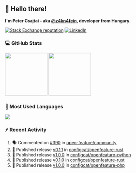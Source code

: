 ## 👋 Hello there!

**I'm Peter Csajtai - aka [@z4kn4fein](https://github.com/z4kn4fein), developer from Hungary.**

[![Stack Exchange reputation](https://img.shields.io/stackexchange/stackoverflow/r/8700582?color=orange&label=reputation&logo=stackoverflow&style=for-the-badge)](https://stackoverflow.com/users/8700582)
[![LinkedIn](https://img.shields.io/badge/linkedin-%230077B5.svg?style=for-the-badge&logo=linkedin&logoColor=white)](https://www.linkedin.com/in/csajtai-p%C3%A9ter-45395341/)

### 💻 GitHub Stats

<div>
  <img height="140px" src="https://github-readme-stats-pcsajtai.vercel.app/api?username=z4kn4fein&show_icons=true&hide_border=true&count_private=true&custom_title=Stats&theme=dracula&line_height=24&hide_title=true">
  <img height="140px" src="https://streak-stats.demolab.com?user=z4kn4fein&theme=dracula&hide_border=true">
  
</div>

### :toolbox: Most Used Languages

<img src="https://github-readme-stats-pcsajtai.vercel.app/api/top-langs/?username=z4kn4fein&theme=dracula&hide_border=true&layout=compact&langs_count=8&hide_title=true">

### :zap: Recent Activity

<!--START_SECTION:activity-->
1. 🗣 Commented on [#390](https://github.com/open-feature/community/pull/390#issuecomment-2277462655) in [open-feature/community](https://github.com/open-feature/community)
2. 🚀 Published release [v0.1.1](https://github.com/configcat/openfeature-rust/releases/tag/v0.1.1) in [configcat/openfeature-rust](https://github.com/configcat/openfeature-rust)
3. 🚀 Published release [v1.0.0](https://github.com/configcat/openfeature-python/releases/tag/v1.0.0) in [configcat/openfeature-python](https://github.com/configcat/openfeature-python)
4. 🚀 Published release [v0.1.0](https://github.com/configcat/openfeature-rust/releases/tag/v0.1.0) in [configcat/openfeature-rust](https://github.com/configcat/openfeature-rust)
5. 🚀 Published release [v1.0.0](https://github.com/configcat/openfeature-php/releases/tag/v1.0.0) in [configcat/openfeature-php](https://github.com/configcat/openfeature-php)
<!--END_SECTION:activity-->
